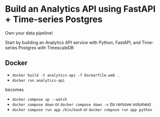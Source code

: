 # Build an Analytics API using FastAPI + Time-series Postgres

Own your data pipeline! 

Start by building an Analytics API service with Python, FastAPI, and Time-series Postgres with TimescaleDB



## Docker

- `docker build -t analytics-api -f Dockerfile.web .`
- `docker run analytics-api `

becomes

- `docker compose up --watch`
- `docker compose down` or `docker compose down -v` (to remove volumes)
- `docker compose run app /bin/bash` or `docker compose run app python` 